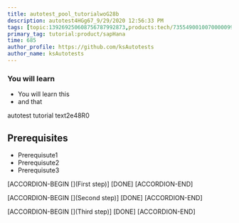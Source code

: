 ```yaml
---
title: autotest_pool_tutorialwoG28b
description: autotest4HGg67_9/29/2020 12:56:33 PM
tags: [topic:139269250608756787992873,products:tech/73554900100700000996,tutorial:experience/advanced]
primary_tag: tutorial:product/sapHana
time: 685
author_profile: https://github.com/ksAutotests
author_name: ksAutotests
---
```

### You will learn
- You will learn this
- and that

autotest tutorial text2e48R0

## Prerequisites
- Prerequisute1
- Prerequisute2
- Prerequisute3

[ACCORDION-BEGIN [](First step)]
[DONE]
[ACCORDION-END]

[ACCORDION-BEGIN [](Second step)]
[DONE]
[ACCORDION-END]

[ACCORDION-BEGIN [](Third step)]
[DONE]
[ACCORDION-END]


